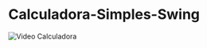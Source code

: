 # Calculadora-Simples-Swing

![Video Calculadora](https://github.com/user-attachments/assets/8b89af74-3c92-465e-8de8-82d1cb7aa621)
